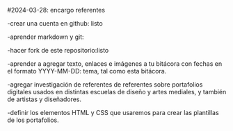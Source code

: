 #2024-03-28: encargo referentes 


-crear una cuenta en github: listo

-aprender markdown y git:

-hacer fork de este repositorio:listo

-aprender a agregar texto, enlaces e imágenes a tu bitácora con fechas en el formato YYYY-MM-DD: tema, tal como esta bitácora.

-agregar investigación de referentes de referentes sobre portafolios digitales usados en distintas escuelas de diseño y artes mediales, y también de artistas y diseñadores.

-definir los elementos HTML y CSS que usaremos para crear las plantillas de los portafolios.
